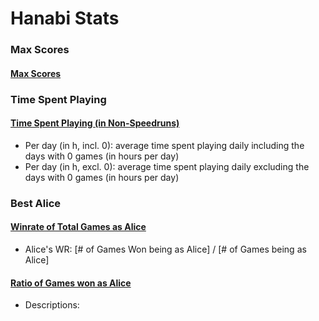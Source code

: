 # Hanabi Stats

### Max Scores

#### [Max Scores](output/total_max_scores.tsv)

### Time Spent Playing

#### [Time Spent Playing (in Non-Speedruns)](output/time/times_spent.tsv)
- Per day (in h, incl. 0): average time spent playing daily including the days with 0 games (in hours per day)
- Per day (in h, excl. 0): average time spent playing daily excluding the days with 0 games (in hours per day)

### Best Alice
#### [Winrate of Total Games as Alice](output/starting_player_rate.tsv)
- Alice's WR: [# of Games Won being as Alice] / [# of Games being as Alice]
#### [Ratio of Games won as Alice](output/starting_player_rate_2.tsv)
- Descriptions:

